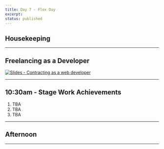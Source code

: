 ```yaml
---
title: Day 7 - Flex Day
excerpt: 
status: published
---
```


## Housekeeping

---

## Freelancing as a Developer

[![Slides - Contracting as a web developer](/images/slides/contracting.png)](https://sait-wbdv.github.io/slides/f22/cpnt-265/contracting.html)

---

## 10:30am - Stage Work Achievements
1. TBA
2. TBA
3. TBA
---

## Afternoon

---